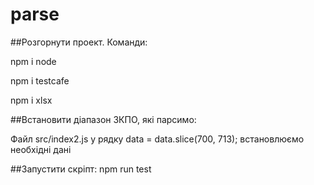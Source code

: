 # parse
##Розгорнути проект. Команди:

npm i node

npm i testcafe

npm i xlsx

##Встановити діапазон ЗКПО, які парсимо:

Файл src/index2.js у рядку data = data.slice(700, 713); встановлюємо необхідні дані

##Запустити скріпт:
npm run test
